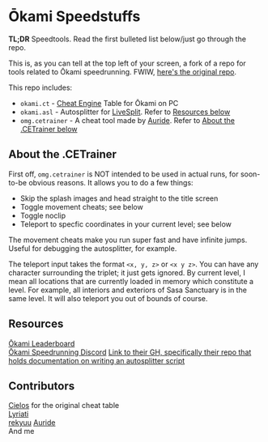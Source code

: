 # Ōkami Speedstuffs

**TL;DR** Speedtools. Read the first bulleted list below/just go through the repo.

This is, as you can tell at the top left of your screen, a fork of a repo for tools related to Ōkami speedrunning. FWIW, [here's the original repo](https://github.com/speedfuns/okami).

This repo includes:
- `okami.ct` - [Cheat Engine](https://cheatengine.org) Table for Ōkami on PC
- `okami.asl` - Autosplitter for [LiveSplit](https://livesplit.org). Refer to [Resources below](#resources)
-  `omg.cetrainer` - A cheat tool made by [Auride](https://github.com/dshepsis). Refer to [About the .CETrainer below](#about-the-cetrainer)

## About the .CETrainer
First off, `omg.cetrainer` is NOT intended to be used in actual runs, for soon-to-be obvious reasons.
It allows you to do a few things:
- Skip the splash images and head straight to the title screen
- Toggle movement cheats; see below
- Toggle noclip
- Teleport to specfic coordinates in your current level; see below

The movement cheats make you run super fast and have infinite jumps. Useful for debugging the autosplitter, for example.

The teleport input takes the format `<x, y, z>` or `<x y z>`. You can have any character surrounding the triplet; it just gets ignored. By current level, I mean all locations that are currently loaded in memory which constitute a level. For example, all interiors and exteriors of Sasa Sanctuary is in the same level. It will also teleport you out of bounds of course. 

## Resources

[Ōkami Leaderboard](https://www.speedrun.com/Okami)  
[Ōkami Speedrunning Discord](https://discord.gg/AQNKmMu)
[Link to their GH, specifically their repo that holds documentation on writing an autosplitter script](https://github.com/LiveSplit/LiveSplit.AutoSplitters)

## Contributors

[Cielos](http://fearlessrevolution.com/viewtopic.php?t=5629) for the original cheat table  
[Lyriati](https://www.github.com/lyriati)  
[rekyuu](https://www.twitch.tv/rekyuus)
[Auride](https://github.com/dshepsis)
<br />And me
